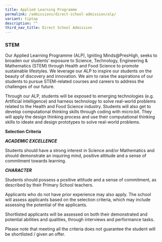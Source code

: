 ```yaml
---
title: Applied Learning Programme
permalink: /admissions/direct-school-admission/alp/
variant: tiptap
description: ""
third_nav_title: Direct School Admission
---
```

<h3><strong>STEM</strong></h3>
<p>Our Applied Learning Programme (ALP), Igniting Minds@PresHigh, seeks to
broaden our students’ exposure to Science, Technology, Engineering &amp;
Mathematics (STEM) through Health and Food Science to promote sustainable
lifestyles. We leverage our ALP to inspire our students on the beauty of
discovery and innovation. We aim to raise the aspirations of our students
to pursue STEM-related courses and careers to address the challenges of
our future.</p>
<p>Through our ALP, students will be exposed to emerging technologies (e.g.
Artificial intelligence) and harness technology to solve real-world problems
related to the Health and Food Science industry. Students will also get
to develop computational thinking skills through coding with micro:bit.
They will apply the design thinking process and use their computational
thinking skills to ideate and design prototypes to solve real-world problems.</p>
<p><strong>Selection Criteria</strong>
</p>
<p><strong><em>ACADEMIC EXCELLENCE</em></strong>
</p>
<p>Students should have a strong interest in Science and/or Mathematics and
should demonstrate an inquiring mind, positive attitude and a sense of
commitment towards learning.</p>
<p><strong><em>CHARACTER</em></strong>
</p>
<p>Students should possess a positive attitude and a sense of commitment,
as described by their Primary School teachers.</p>
<p>Applicants who do not have prior experience may also apply. The school
will assess applicants based on the selection criteria, which may include
assessing the potential of the applicants.</p>
<p>Shortlisted applicants will be assessed on both their demonstrated and
potential abilities and qualities, through interviews and performance tasks.</p>
<p>Please note that meeting all the criteria does not guarantee the student
will be shortlisted / given an offer.</p>
<p></p>